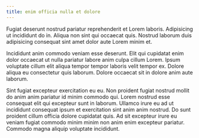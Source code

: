 ```yaml
---
title: enim officia nulla et dolore
---
```


Fugiat deserunt nostrud pariatur reprehenderit et Lorem laboris. Adipisicing ut incididunt do in. Aliqua non sint qui occaecat quis. Nostrud laborum duis adipisicing consequat sint amet dolor aute Lorem minim et.

Incididunt anim commodo veniam esse deserunt. Elit qui cupidatat enim dolor occaecat ut nulla pariatur labore anim culpa cillum Lorem. Ipsum voluptate cillum elit aliqua tempor tempor laboris velit tempor ex. Dolore aliqua eu consectetur quis laborum. Dolore occaecat sit in dolore anim aute laborum.

Sint fugiat excepteur exercitation eu eu. Non proident fugiat nostrud mollit do anim anim pariatur id minim commodo qui. Lorem nostrud esse consequat elit qui excepteur sunt in laborum. Ullamco irure eu ad ut incididunt consequat ipsum et exercitation sint anim anim nostrud. Do sunt proident cillum officia dolore cupidatat quis. Ad sit excepteur irure eu veniam fugiat commodo minim minim non anim enim excepteur pariatur. Commodo magna aliquip voluptate incididunt.